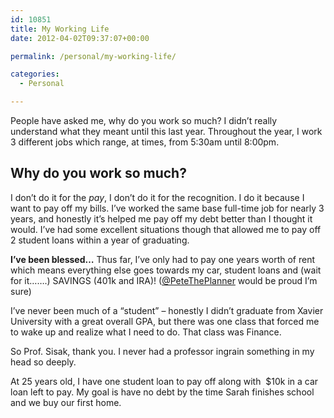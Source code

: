 ```yaml
---
id: 10851
title: My Working Life
date: 2012-04-02T09:37:07+00:00

permalink: /personal/my-working-life/

categories:
  - Personal

---
```

People have asked me, why do you work so much? I didn&#8217;t really understand what they meant until this last year. Throughout the year, I work 3 different jobs which range, at times, from 5:30am until 8:00pm.

## Why do you work so much?

I don&#8217;t do it for the _pay_, I don&#8217;t do it for the recognition. I do it because I want to pay off my bills. I&#8217;ve worked the same base full-time job for nearly 3 years, and honestly it&#8217;s helped me pay off my debt better than I thought it would. I&#8217;ve had some excellent situations though that allowed me to pay off 2 student loans within a year of graduating.

**I&#8217;ve been blessed&#8230;** Thus far, I&#8217;ve only had to pay one years worth of rent which means everything else goes towards my car, student loans and (wait for it&#8230;&#8230;.) SAVINGS (401k and IRA)! ([@PeteThePlanner](http://twitter.com/petetheplanner) would be proud I&#8217;m sure)

I&#8217;ve never been much of a &#8220;student&#8221; &#8211; honestly I didn&#8217;t graduate from Xavier University with a great overall GPA, but there was one class that forced me to wake up and realize what I need to do. That class was Finance.

So Prof. Sisak, thank you. I never had a professor ingrain something in my head so deeply.

At 25 years old, I have one student loan to pay off along with  $10k in a car loan left to pay. My goal is have no debt by the time Sarah finishes school and we buy our first home.
